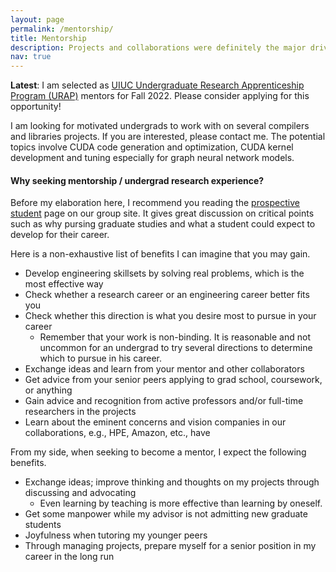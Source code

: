 ```yaml
---
layout: page
permalink: /mentorship/
title: Mentorship
description: Projects and collaborations were definitely the major drive for excellence during my undergrad.
nav: true
---
```


**Latest**: I am selected as [UIUC Undergraduate Research Apprenticeship Program (URAP)](https://grad.illinois.edu/urap) mentors for Fall 2022. Please consider applying for this opportunity!

I am looking for motivated undergrads to work with on several compilers and libraries projects. If you are interested, please contact me. The potential topics involve CUDA code generation and optimization, CUDA kernel development and tuning especially for graph neural network models.

#### Why seeking mentorship / undergrad research experience?
 
Before my elaboration here, I recommend you reading the  [prospective student](http://impact.crhc.illinois.edu/prospective%20student.aspx) page on our group site. It gives great discussion on critical points such as why pursing graduate studies and what a student could expect to develop for their career.

Here is a non-exhaustive list of benefits I can imagine that you may gain.

- Develop engineering skillsets by solving real problems, which is the most effective way
- Check whether a research career or an engineering career better fits you
- Check whether this direction is what you desire most to pursue in your career
    - Remember that your work is non-binding. It is reasonable and not uncommon for an undergrad to try several directions to determine which to pursue in his career. 
- Exchange ideas and learn from your mentor and other collaborators
- Get advice from your senior peers applying to grad school, coursework, or anything
- Gain advice and recognition from active professors and/or full-time researchers in the projects
- Learn about the eminent concerns and vision companies in our collaborations, e.g., HPE, Amazon, etc., have

From my side, when seeking to become a mentor, I expect the following benefits.

- Exchange ideas; improve thinking and thoughts on my projects through discussing and advocating
    - Even learning by teaching is more effective than learning by oneself.
- Get some manpower while my advisor is not admitting new graduate students
- Joyfulness when tutoring my younger peers
- Through managing projects, prepare myself for a senior position in my career in the long run

<!--For now, this page is assumed to be a static description of your courses. You can convert it to a collection similar to `_projects/` so that you can have a dedicated page for each course.

Organize your courses by years, topics, or universities, however you like! -->

